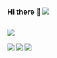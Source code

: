 ### Hi there 👋 ![](https://visitor-badge.laobi.icu/badge?page_id=crsov)
## ![](https://img.shields.io/badge/OS-Linux-informational?style=flat&logo=linux&logoColor=white&color=2bbc8a)
![](https://img.shields.io/badge/Shell-Zsh-informational?style=flat)
![](https://github-readme-stats.vercel.app/api?username=crsov)
![](https://github-readme-stats.vercel.app/api/top-langs/?username=crsov)
